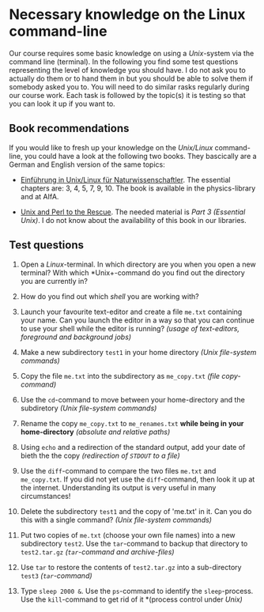 # Necessary knowledge on the Linux command-line

Our course requires some basic knowledge on using a *Unix*-system via the command line (terminal). In the following you find some test questions representing the level of knowledge you should have. I do not ask you to actually do them or to hand them in but you should be able to solve them if somebody asked you to. You will need to do similar rasks regularly during our course work. Each task is followed by the topic(s) it is testing so that you can look it up if you want to.

## Book recommendations

If you would like to fresh up your knowledge on the *Unix/Linux* command-line, you could have a look at the following two books. They bascically are a German and English version of the same topics:

- [Einführung in Unix/Linux für Naturwissenschaftler](http://www.springer.com/de/book/9783662503003). The essential chapters are: 3, 4, 5, 7, 9, 10. The book is available in the physics-library and at AIfA.

- [Unix and Perl to the Rescue](http://www.cambridge.org/de/academic/subjects/life-sciences/genomics-bioinformatics-and-systems-biology/unix-and-perl-rescue-field-guide-life-sciences-and-other-data-rich-pursuits?format=PB&isbn=9780521169820#D6pdUYVvJ6vm0bQ6.97). The needed material is *Part 3 (Essential Unix)*. I do not know about the availability of this book in our libraries.

## Test questions

1. Open a *Linux*-terminal. In which directory are you when you open a new terminal? With which *Unix+-command do you find out the directory you are currently in?

2. How do you find out which *shell* you are working with?

2. Launch your favourite text-editor and create a file ```me.txt``` containing your name. Can you launch the editor in a way so that you can continue to use your shell while the editor is running? *(usage of text-editors, foreground and background jobs)*

3. Make a new subdirectory ```test1``` in your home directory *(Unix file-system commands)*

4. Copy the file ```me.txt``` into the subdirectory as ```me_copy.txt``` *(file copy-command)*

5. Use the ```cd```-command to move between your home-directory and the subdiretory *(Unix file-system commands)*

6. Rename the copy ```me_copy.txt``` to ```me_renames.txt``` **while being in your home-directory** *(absolute and relative paths)*

7. Using ```echo``` and a redirection of the standard output, add your date of bieth the the copy *(redirection of ```STDOUT``` to a file)*

8. Use the ```diff```-command to compare the two files ```me.txt``` and ```me_copy.txt```. If you did not yet use the ```diff```-command, then look it up at the internet. Understanding its output is very useful in many circumstances!

9. Delete the subdirectory ```test1``` and the copy of 'me.txt' in it. Can you do this with a single command? *(Unix file-system commands)*

10. Put two copies of ```me.txt``` (choose your own file names) into a new subdirectory ```test2```. Use the ```tar```-command to backup that directory to ```test2.tar.gz``` *(```tar```-command and archive-files)*

11. Use ```tar``` to restore the contents of ```test2.tar.gz``` into a sub-directory ```test3``` *(```tar```-command)*

12. Type ```sleep 2000 &```. Use the ```ps```-command to identify the ```sleep```-process. Use the ```kill```-command to get rid of it *(process control under *Unix)*
